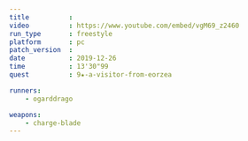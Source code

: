 ```yaml
---
title          :
video          : https://www.youtube.com/embed/vgM69_z2460
run_type       : freestyle
platform       : pc
patch_version  : 
date           : 2019-12-26
time           : 13'30"99
quest          : 9★-a-visitor-from-eorzea

runners:
    - ogarddrago

weapons:
    - charge-blade
---
```

